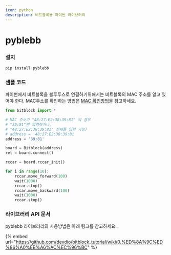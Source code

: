 ```yaml
---
icon: python
description: 비트블록용 파이썬 라이브러리
---
```


# pyblebb

### 설치

```powershell
pip install pyblebb
```



### 샘플 코드

파이썬에서 비트블록을 블루투스로 연결하기위해서는 비트블록의 MAC 주소를 알고 있어야 한다. MAC주소를 확인하는 방법은 [MAC 확인방법](mac.md)을 참고하세요.

```python
from bitblock import *

# MAC 주소가 "48:27:E2:38:39:81" 의 경우 
# "39:81"만 입력하거나,  
# "48:27:E2:38:39:81" 전체를 입력 가능) 
# address = '48:27:E2:38:39:81
address = '39:81' 

board = Bitblock(address)
ret = board.connect()

rccar = board.rccar_init()

for i in range(10):
    rccar.move_forward(100)
    wait(1000)
    rccar.stop()
    rccar.move_backward(100)
    wait(1000)
    rccar.stop()
```





### 라이브러리 API 문서

pyblebb 라이브러리의 사용방법은 아래 링크를 참고하세요.

{% embed url="https://github.com/devdio/bitblock_tutorial/wiki/0.%ED%8A%9C%ED%86%A0%EB%A6%AC%EC%96%BC" %}
